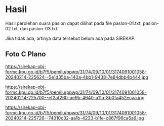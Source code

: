 # Hasil

Hasil perolehan suara paslon dapat dilihat pada file paslon-01.txt, paslon-02.txt, dan paslon-03.txt.

Jika tidak ada, artinya data tersebut belum ada pada SIREKAP.

## Foto C Plano

https://sirekap-obj-formc.kpu.go.id/b7f5/pemilu/ppwp/31/74/09/10/01/3174091001058-20240214-225624--5e1d35ba-140a-4bb1-9438-7e84dbb4b444.jpg

https://sirekap-obj-formc.kpu.go.id/b7f5/pemilu/ppwp/31/74/09/10/01/3174091001058-20240214-225700--ef2af260-ae9b-4640-a11a-8b0fa452ecaa.jpg

https://sirekap-obj-formc.kpu.go.id/b7f5/pemilu/ppwp/31/74/09/10/01/3174091001058-20240214-225726--74010c32-aa1b-4233-b1fe-c867f96ca5a6.jpg

